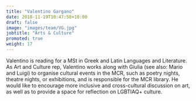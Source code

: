 ```yaml
---
title: "Valentino Gargano"
date: 2018-11-19T10:47:58+10:00
draft: false
image: "images/team/VG.jpg"
jobtitle: "Arts & Culture"
promoted: true
weight: 17
---
```

Valentino is reading for a MSt in Greek and Latin Languages and Literature.  As Art and Culture rep, Valentino works along with Giulia (see also: Mario and Luigi) to organise cultural events in the MCR, such as poetry nights, theatre nights, or exhibitions, and is responsible for the MCR library. He would like to encourage more inclusive and cross-cultural discussion on art, as well as to provide a space for reflection on LGBTIAQ+ culture.



